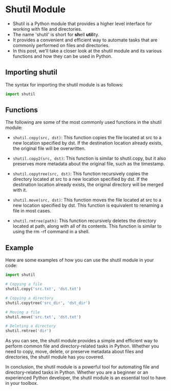 # Shutil Module
- Shutil is a Python module that provides a higher level interface for working with file and directories.
- The name 'shutil' is short for **sh**ell **util**ity.
- It provides a convenient and efficient way to automate tasks that are commonly performed on files and directories.
- In this post, we'll take a closer look at the shutil module and its various functions and how they can be used in Python.

## Importing shutil
The syntax for importing the shutil module is as follows:
```py
import shutil
```

## Functions
The following are some of the most commonly used functions in the shutil module:

- `shutil.copy(src, dst)`: This function copies the file located at src to a new location specified by dst. If the destination location already exists, the original file will be overwritten.

- `shutil.copy2(src, dst)`: This function is similar to shutil.copy, but it also preserves more metadata about the original file, such as the timestamp.

- `shutil.copytree(src, dst)`: This function recursively copies the directory located at src to a new location specified by dst. If the destination location already exists, the original directory will be merged with it.

- `shutil.move(src, dst)`: This function moves the file located at src to a new location specified by dst. This function is equivalent to renaming a file in most cases.

- `shutil.rmtree(path)`: This function recursively deletes the directory located at path, along with all of its contents. This function is similar to using the rm -rf command in a shell.

## Example
Here are some examples of how you can use the shutil module in your code:

```py
import shutil

# Copying a file
shutil.copy('src.txt', 'dst.txt')

# Copying a directory
shutil.copytree('src_dir', 'dst_dir')

# Moving a file
shutil.move('src.txt', 'dst.txt')

# Deleting a directory
shutil.rmtree('dir')
```
As you can see, the shutil module provides a simple and efficient way to perform common file and directory-related tasks in Python. Whether you need to copy, move, delete, or preserve metadata about files and directories, the shutil module has you covered.

In conclusion, the shutil module is a powerful tool for automating file and directory-related tasks in Python. Whether you are a beginner or an experienced Python developer, the shutil module is an essential tool to have in your toolbox.
